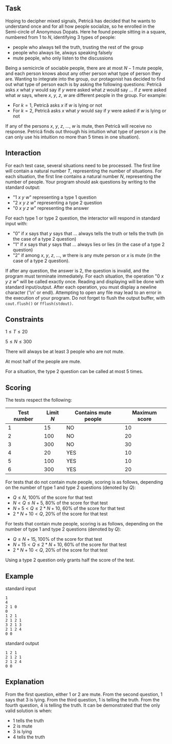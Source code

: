 ## Task

Hoping to decipher mixed signals, Petrică has decided that he wants to understand once and for all how people socialize, so he enrolled in the Semi-circle of Anonymous Dopats. Here he found people sitting in a square, numbered from $1$ to $N$, identifying 3 types of people:
- people who always tell the truth, trusting the rest of the group
- people who always lie, always speaking falsely
- mute people, who only listen to the discussions

Being a semicircle of sociable people, there are at most $N-1$ mute people, and each person knows about any other person what type of person they are. Wanting to integrate into the group, our protagonist has decided to find out what type of person each is by asking the following questions: Petrică asks $x$ what $y$ would say if $y$ were asked what $z$ would say $\dots$ if $z$ were asked what $w$ says, where $x$, $y$, $z$, $w$ are different people in the group. For example:
- For $k = 1$, Petrică asks $x$ if $w$ is lying or not
- For $k = 2$, Petrică asks $x$ what $y$ would say if $y$ were asked if $w$ is lying or not

If any of the persons $x$, $y$, $z$, $\dots$, $w$ is mute, then Petrică will receive no response. Petrică finds out through his intuition what type of person $x$ is (he can only use his intuition no more than 5 times in one situation).

## Interaction

For each test case, several situations need to be processed. The first line will contain a natural number $T$, representing the number of situations. For each situation, the first line contains a natural number $N$, representing the number of people. Your program should ask questions by writing to the standard output:
- "1 $x$ $y$ $w$" representing a type 1 question
- "2 $x$ $y$ $z$ $w$" representing a type 2 question
- "0 $x$ $y$ $z$ $w$" representing the answer

For each type 1 or type 2 question, the interactor will respond in standard input with:
- "0" if $x$ says that $y$ says that $\dots$ always tells the truth or tells the truth (in the case of a type 2 question)
- "1" if $x$ says that $y$ says that $\dots$ always lies or lies (in the case of a type 2 question)
- "2" if among $x$, $y$, $z$, $\dots$, $w$ there is any mute person or $x$ is mute (in the case of a type 2 question).

If after any question, the answer is $2$, the question is invalid, and the program must terminate immediately. For each situation, the operation "0 $x$ $y$ $z$ $w$" will be called exactly once. Reading and displaying will be done with standard input/output. After each operation, you must display a newline character ('\n' or endl). Attempting to open any file may lead to an error in the execution of your program. Do not forget to flush the output buffer, with `cout.flush()` or `fflush(stdout)`.

## Constraints

$1 \leq T \leq 20$

$5 \leq N \leq 300$

There will always be at least $3$ people who are not mute.

At most half of the people are mute.

For a situation, the type 2 question can be called at most $5$ times.

## Scoring

The tests respect the following:

| Test number | Limit $N$ | Contains mute people | Maximum score |
|-------------|------------|-----------|---------------|
| 1           | 15         | NO        | 10            |
| 2           | 100        | NO        | 20            |
| 3           | 300        | NO        | 30            |
| 4           | 20         | YES       | 10            |
| 5           | 100        | YES       | 10            |
| 6           | 300        | YES       | 20            |

For tests that do not contain mute people, scoring is as follows, depending on the number of type 1 and type 2 questions (denoted by $Q$):
- $Q \leq N$, 100% of the score for that test
- $N < Q \leq N + 5$, 80% of the score for that test
- $N + 5 < Q \leq 2 * N + 10$, 60% of the score for that test
- $2 * N + 10 < Q$, 20% of the score for that test

For tests that contain mute people, scoring is as follows, depending on the number of type 1 and type 2 questions (denoted by $Q$):
- $Q \leq N + 15$, 100% of the score for that test
- $N + 15 < Q \leq 2 * N + 10$, 60% of the score for that test
- $2 * N + 10 < Q$, 20% of the score for that test

Using a type 2 question only grants half the score of the test.

## Example

standard input

```
1
4
2 1 0
0
‎1 2 1
2 1 2 1
3 2 1 3
2 1 2 4
0 0
```

standard output

```
1 2 1
2 1 2 1
2 1 2 4
0 0
```

## Explanation

From the first question, either $1$ or $2$ are mute. From the second question, $1$ says that $3$ is lying. From the third question, $1$ is telling the truth. From the fourth question, $4$ is telling the truth. It can be demonstrated that the only valid solution is when:
- $1$ tells the truth
- $2$ is mute
- $3$ is lying
- $4$ tells the truth